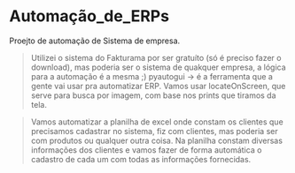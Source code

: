 # Automação_de_ERPs

Proejto de automação de Sistema de empresa.

> Utilizei o sistema do Fakturama por ser gratuíto (só é preciso fazer o download), mas poderia ser o sistema de quakquer empresa, a lógica para a automação é a mesma ;)
> pyautogui -> é a ferramenta que a gente vai usar pra automatizar ERP.
> Vamos usar locateOnScreen, que serve para busca por imagem, com base nos prints que tiramos da tela.

> Vamos automatizar a planilha de excel onde constam os clientes que precisamos cadastrar no sistema,
fiz com clientes, mas poderia ser com produtos ou qualquer outra coisa.
> Na planilha constam diversas informações dos clientes e vamos fazer de forma automática o cadastro de cada um com todas as informações fornecidas.
